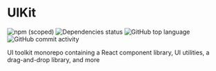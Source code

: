 # UIKit

![npm (scoped)](https://img.shields.io/npm/v/@acusti/css-value-input?style=for-the-badge)
![Dependencies status](https://img.shields.io/david/acusti/uikit?path=packages%2Fcss-value-input&style=for-the-badge)
![GitHub top language](https://img.shields.io/github/languages/top/acusti/uikit?style=for-the-badge)
![GitHub commit activity](https://img.shields.io/github/commit-activity/m/acusti/uikit?style=for-the-badge)

UI toolkit monorepo containing a React component library, UI utilities, a
drag-and-drop library, and more
